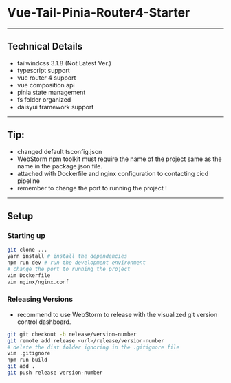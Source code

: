 # Vue-Tail-Pinia-Router4-Starter

--- 
## Technical Details
- tailwindcss 3.1.8 (Not Latest Ver.)
- typescript support
- vue router 4 support
- vue composition api
- pinia state management
- fs folder organized
- daisyui framework support

--- 

## Tip: 
   - changed default tsconfig.json
   - WebStorm npm toolkit must require the name of the project same as the name in the package.json file.
   - attached with Dockerfile and nginx configuration to contacting cicd pipeline
   - remember to change the port to running the project !

---

## Setup

### Starting up

```bash
git clone ...
yarn install # install the dependencies
npm run dev # run the development environment
# change the port to running the project
vim Dockerfile
vim nginx/nginx.conf

```

### Releasing Versions

- recommend to use WebStorm to release with the visualized git version control dashboard.
```bash
git git checkout -b release/version-number
git remote add release <url>/release/version-number
# delete the dist folder ignoring in the .gitignore file
vim .gitignore
npm run build 
git add .
git push release version-number
```

